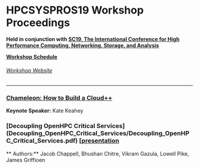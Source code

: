 # HPCSYSPROS19 Workshop Proceedings
**Held in conjunction with [SC19, The International Conference for High Performance Computing, Networking, Storage, and Analysis](https://sc19.supercomputing.org/)**

**[Workshop Schedule](https://sc19.supercomputing.org/session/?sess=sess129)**

###### [Workshop Website](http://sighpc-syspros.org/workshops/2019/)

---
### [Chameleon: How to Build a Cloud++](Keynote/keynote_presentation.pdf)
**Keynote Speaker:** Kate Keahey

### [Decoupling OpenHPC Critical Services] (Decoupling_OpenHPC_Critical_Services/Decoupling_OpenHPC_Critical_Services.pdf) [[presentation](Decoupling_OpenHPC_Critical_Services/Presentation.pdf)
** Authors:** Jacob Chappell, Bhushan Chitre, Vikram Gazula, Lowell Pike, James Griffioen
